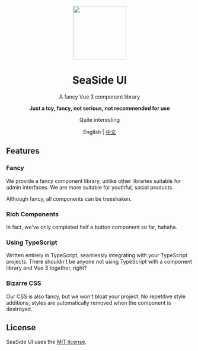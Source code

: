 <p align="center">   <img width="144px" src="https://source.yby.zone/upload/images/1682328229_dvtnOCtWzwY.jpg" /> </p> <h1 align="center">SeaSide UI</h1> <p align="center">A fancy Vue 3 component library</p> <p align="center"><b>Just a toy, fancy, not serious, not recommended for use</b></p> <p align="center">Quite interesting</p> <p align="center">English | <a href="README.zh_CN.md">中文</a></a></p>

## Features

### Fancy

We provide a fancy component library, unlike other libraries suitable for admin interfaces. We are more suitable for youthful, social products.

Although fancy, all components can be treeshaken.

### Rich Components

In fact, we've only completed half a button component so far, hahaha.

### Using TypeScript

Written entirely in TypeScript, seamlessly integrating with your TypeScript projects. There shouldn't be anyone not using TypeScript with a component library and Vue 3 together, right?

### Bizarre CSS

Our CSS is also fancy, but we won't bloat your project. No repetitive style additions, styles are automatically removed when the component is destroyed.

## License

SeaSide UI uses the [MIT license](https://opensource.org/licenses/MIT).
